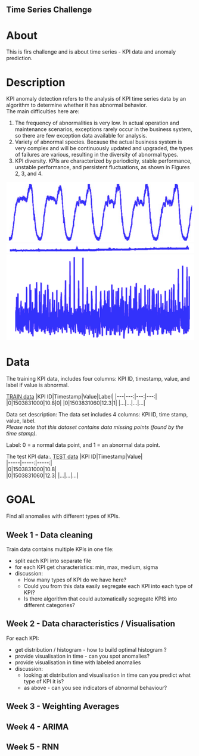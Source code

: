 Time Series Challenge
--------------------

# About 

This is firs challenge and is about time series - KPI data and anomaly prediction.


# Description

KPI anomaly detection refers to the analysis of KPI time series data by an algorithm to determine whether it has abnormal behavior.   
The main difficulties here are:

1. The frequency of abnormalities is very low. In actual operation and maintenance scenarios, exceptions rarely occur in the business system, so there are few exception data available for analysis. 
2. Variety of abnormal species. Because the actual business system is very complex and will be continuously updated and upgraded, the types of failures are various, resulting in the diversity of abnormal types. 
3. KPI diversity. KPIs are characterized by periodicity, stable performance, unstable performance, and persistent fluctuations, as shown in Figures 2, 3, and 4.

![Periodic KPI](images/02_periodic.png "Periodic KPI")
![Stable KPI](images/03_stable.png "Stable KPI")
![Unstable KPI](images/04_unstable.png "Unstable KPI")


# Data

The training KPI data, includes four columns: KPI ID, timestamp, value, and label if value is abnormal.

[TRAIN data](data/train.zip)
|KPI ID|Timestamp|Value|Label|
|---|---:|---:|---:|
|0|1503831000|10.8|0|
|0|1503831060|12.3|1|
|...|...|...|...|

Data set description: The data set includes 4 columns: KPI ID, time stamp, value, label.   
*Please note that this dataset contains data missing points (found by the time stamp).*

Label: 0 = a normal data point, and 1 = an abnormal data point.



The test KPI data:.
[TEST data](data/test.zip)
|KPI ID|Timestamp|Value|  
|-----|-----:|-----:|  
|0|1503831000|10.8|  
|0|1503831060|12.3| 
|...|...|...|



# GOAL
Find all anomalies with different types of KPIs.

## Week 1 - Data cleaning
Train data contains multiple KPIs in one file:
- split each KPI into separate file
- for each KPI get characteristics: min, max, medium, sigma 
- discussion: 
    - How many types of KPI do we have here?
    - Could you from this data easily segregate each KPI into each type of KPI?
    - Is there algorithm that could automatically segregate KPIS into different categories?  


## Week 2 - Data characteristics / Visualisation
For each KPI:
- get distribution / histogram - how to build optimal histogram ?
- provide visualisation in time - can you spot anomalies?
- provide visualisation in time with labeled anomalies
- discussion:
    - looking at distribution and visualisation in time can you predict what type of KPI it is?
    - as above - can you see indicators of abnormal behaviour?


## Week 3 - Weighting Averages

## Week 4 - ARIMA

## Week 5 - RNN


